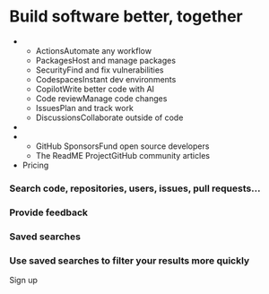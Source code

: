 # Build software better, together

*
  * ActionsAutomate any workflow
  * PackagesHost and manage packages
  * SecurityFind and fix vulnerabilities
  * CodespacesInstant dev environments
  * CopilotWrite better code with AI
  * Code reviewManage code changes
  * IssuesPlan and track work
  * DiscussionsCollaborate outside of code
*
*
  * GitHub SponsorsFund open source developers
  * The ReadME ProjectGitHub community articles
* Pricing

### Search code, repositories, users, issues, pull requests... <a href="#search-suggestions-dialog-header" id="search-suggestions-dialog-header"></a>

### Provide feedback <a href="#feedback-dialog-title" id="feedback-dialog-title"></a>

### Saved searches <a href="#custom-scopes-dialog-title" id="custom-scopes-dialog-title"></a>

### Use saved searches to filter your results more quickly <a href="#custom-scopes-dialog-description" id="custom-scopes-dialog-description"></a>

Sign up
